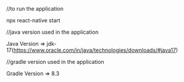 //to run the application

   npx react-native start
   
//java version used in the application

   Java Version => jdk-17(https://www.oracle.com/in/java/technologies/downloads/#java17) 
   
//gradle version used in the application

   Gradle Version => 8.3
